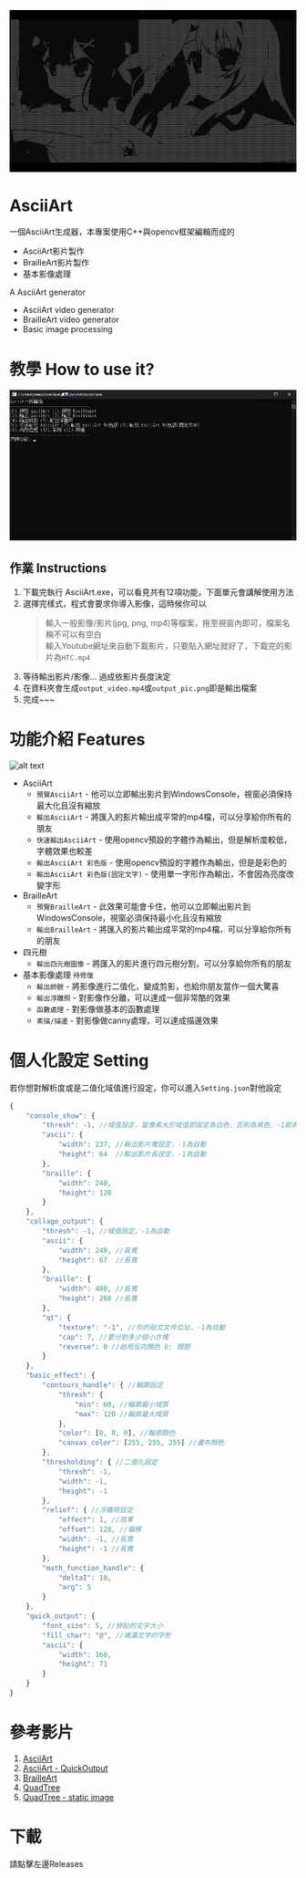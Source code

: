 ![alt text](https://github.com/creeper531100/Ascii_Art/blob/master/%E4%BB%8B%E7%B4%B9/title.png?raw=true)
# AsciiArt
一個AsciiArt生成器，本專案使用C++與opencv框架編輯而成的<br>
- AsciiArt影片製作<br>
- BrailleArt影片製作<br>
- 基本影像處理<br>

A AsciiArt generator<br>
- AsciiArt video generator
- BrailleArt video generator
- Basic image processing

# 教學 How to use it?
![alt text](https://github.com/creeper531100/Ascii_Art/blob/master/%E4%BB%8B%E7%B4%B9/main.png?raw=true)<br>
## 作業 Instructions
  1. 下載完執行 AsciiArt.exe，可以看見共有12項功能，下面單元會講解使用方法<br>
  2. 選擇完樣式，程式會要求你導入影像，這時候你可以<br>
      > 輸入一般影像/影片(jpg, png, mp4)等檔案，拖至視窗內即可，檔案名稱不可以有空白<br>
      > 輸入Youtube網址來自動下載影片，只要貼入網址就好了，下載完的影片為`HTC.mp4`<br>
  3. 等待輸出影片/影像... 過成依影片長度決定
  4. 在資料夾會生成`output_video.mp4`或`output_pic.png`即是輸出檔案
  5. 完成~~~

# 功能介紹 Features
![alt text](https://github.com/creeper531100/Ascii_Art/blob/master/%E4%BB%8B%E7%B4%B9/colordef.png?raw=true)<br>
* AsciiArt
  * `預覽AsciiArt` - 他可以立即輸出影片到WindowsConsole，視窗必須保持最大化且沒有縮放
  * `輸出AsciiArt` - 將匯入的影片輸出成平常的mp4檔，可以分享給你所有的朋友
  * `快速輸出AsciiArt` - 使用opencv預設的字體作為輸出，但是解析度較低，字體效果也較差
  * `輸出AsciiArt 彩色版` - 使用opencv預設的字體作為輸出，但是是彩色的
  * `輸出AsciiArt 彩色版(固定文字)` - 使用單一字形作為輸出，不會因為亮度改變字形
* BrailleArt
  * `預覽BrailleArt` - 此效果可能會卡住，他可以立即輸出影片到WindowsConsole，視窗必須保持最小化且沒有縮放
  * `輸出BrailleArt` - 將匯入的影片輸出成平常的mp4檔，可以分享給你所有的朋友
* 四元樹
  * `輸出四元樹圖像` - 將匯入的影片進行四元樹分割，可以分享給你所有的朋友
* 基本影像處理 `待修復`
  * `輸出帥臉` - 將影像進行二值化，變成剪影，也給你朋友當作一個大驚喜
  * `輸出浮雕照` - 對影像作分離，可以達成一個非常酷的效果
  * `函數處理` - 對影像做基本的函數處理
  * `素描/描邊` - 對影像做canny處理，可以達成描邊效果
# 個人化設定 Setting
若你想對解析度或是二值化域值進行設定，你可以進入`Setting.json`對他設定<br>
```javascript
{
	"console_show": {
		"thresh": -1, //域值設定，當像素大於域值即設定為白色，否則為黑色，-1即為自動
		"ascii": {
			"width": 237, //輸出影片寬設定，-1為自動
			"height": 64  //輸出影片長設定，-1為自動
		},
		"braille": {
			"width": 240,
			"height": 120
		}
	},
	"collage_output": {
		"thresh": -1, //域值設定，-1為自動
		"ascii": {
			"width": 240, //長寬
			"height": 67  //長寬
		},
		"braille": {
			"width": 480, //長寬
			"height": 268 //長寬
		},
		"qt": {
			"texture": "-1", //你的貼文文件位址，-1為自動
			"cap": 7, //要分割多少個小方塊
			"reverse": 0 //啟用反向顏色 0: 關閉
		}
	},
	"basic_effect": {
		"contours_handle": { //輪廓設定
			"thresh": {
				"min": 60, //輪廓最小域質
				"max": 120 //輪廓最大域質
			},
			"color": [0, 0, 0], //輪廓顏色
			"canvas_color": [255, 255, 255] //畫布顏色
		},
		"thresholding": { //二值化設定
			"thresh": -1,
			"width": -1,
			"height": -1
		},
		"relief": { //浮雕照設定
			"effect": 1, //效果
			"offset": 128, //偏移
			"width": -1, //長寬
			"height": -1 //長寬
		},
		"math_function_handle": {
			"deltaI": 10,
			"arg": 5
		}
	},
	"quick_output": {
		"font_size": 5, //拼貼的文字大小
		"fill_char": "@", //填滿文字的字形
		"ascii": {
			"width": 160,
			"height": 71
		}
	}
}
```
# 參考影片
1. [AsciiArt](https://youtu.be/8WSQcTy1UYM)
2. [AsciiArt - QuickOutput](https://youtu.be/o5iKn05nuLc)
3. [BrailleArt](https://youtu.be/fds8-M9iK8I)
4. [QuadTree](https://youtu.be/n1y7JL6NfS8)
5. [QuadTree - static image](https://youtu.be/Gbx0jPiPlQA)
# 下載
請點擊左邊Releases
